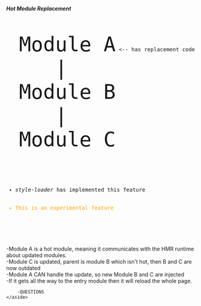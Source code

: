 <style>span {font-size:40pt;}</style>
<section>
<h5>Hot Module Replacement</h5>
    <pre>
    <div class="fragment" data-fragment-index="1">
    <span class="fragment zoom-in highlight-current-green large-span" data-fragment-index="4">Module A</span> <-- has replacement code
    <span>   |   </span>
    <span class="fragment zoom-in highlight-current-green" data-fragment-index="3">Module B</span>
    <span>   |   </span>
    <span class="fragment zoom-in highlight-current-green" data-fragment-index="2">Module C</span>
    </div>
    <ul>
    <li class="fragment" data-fragment-index="5"><i>style-loader</i> has implemented this feature</li>
    <li class="fragment" data-fragment-index="6" style="color:orange;">This is an experimental feature</li>
    </ul>
    </pre>
    <aside class="notes">
        -Module A is a hot module, meaning it communicates with the HMR runtime about updated modules.</br>
        -Module C is updated, parent is module B which isn't hot, then B and C are now outdated</br>
        -Module A CAN handle the update, so new Module B and C are injected</br>
        -If it gets all the way to the entry module then it will reload the whole page.</br>

        -QUESTIONS
    </aside>
</section>
